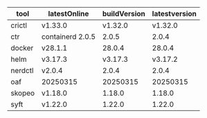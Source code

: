 | tool | latestOnline | buildVersion | latestversion |
|------|--------------|--------------|---------------|
| crictl | v1.33.0 | v1.32.0 | v1.32.0 |
| ctr | containerd 2.0.5 | 2.0.5 | 2.0.4 |
| docker | v28.1.1 | 28.0.4 | 28.0.4 |
| helm | v3.17.3 | v3.17.3 | v3.17.2 |
| nerdctl | v2.0.4 | 2.0.4 | 2.0.4 |
| oaf | 20250315 | 20250315 | 20250315 |
| skopeo | v1.18.0 | 1.18.0 | 1.18.0 |
| syft | v1.22.0 | 1.22.0 | 1.22.0 |

